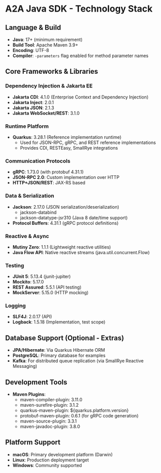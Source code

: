 # A2A Java SDK - Technology Stack

## Language & Build
- **Java**: 17+ (minimum requirement)
- **Build Tool**: Apache Maven 3.9+
- **Encoding**: UTF-8
- **Compiler**: `-parameters` flag enabled for method parameter names

## Core Frameworks & Libraries

### Dependency Injection & Jakarta EE
- **Jakarta CDI**: 4.1.0 (Enterprise Context and Dependency Injection)
- **Jakarta Inject**: 2.0.1
- **Jakarta JSON**: 2.1.3
- **Jakarta WebSocket/REST**: 3.1.0

### Runtime Platform
- **Quarkus**: 3.28.1 (Reference implementation runtime)
  - Used for JSON-RPC, gRPC, and REST reference implementations
  - Provides CDI, RESTEasy, SmallRye integrations

### Communication Protocols
- **gRPC**: 1.73.0 (with protobuf 4.31.1)
- **JSON-RPC 2.0**: Custom implementation over HTTP
- **HTTP+JSON/REST**: JAX-RS based

### Data & Serialization
- **Jackson**: 2.17.0 (JSON serialization/deserialization)
  - jackson-databind
  - jackson-datatype-jsr310 (Java 8 date/time support)
- **Protocol Buffers**: 4.31.1 (gRPC protocol definitions)

### Reactive & Async
- **Mutiny Zero**: 1.1.1 (Lightweight reactive utilities)
- **Java Flow API**: Native reactive streams (java.util.concurrent.Flow)

### Testing
- **JUnit 5**: 5.13.4 (junit-jupiter)
- **Mockito**: 5.17.0
- **REST Assured**: 5.5.1 (API testing)
- **MockServer**: 5.15.0 (HTTP mocking)

### Logging
- **SLF4J**: 2.0.17 (API)
- **Logback**: 1.5.18 (Implementation, test scope)

## Database Support (Optional - Extras)
- **JPA/Hibernate**: Via Quarkus Hibernate ORM
- **PostgreSQL**: Primary database for examples
- **Kafka**: For distributed queue replication (via SmallRye Reactive Messaging)

## Development Tools
- **Maven Plugins**:
  - maven-compiler-plugin: 3.11.0
  - maven-surefire-plugin: 3.1.2
  - quarkus-maven-plugin: ${quarkus.platform.version}
  - protobuf-maven-plugin: 0.6.1 (for gRPC code generation)
  - maven-source-plugin: 3.3.1
  - maven-javadoc-plugin: 3.8.0

## Platform Support
- **macOS**: Primary development platform (Darwin)
- **Linux**: Production deployment target
- **Windows**: Community supported
